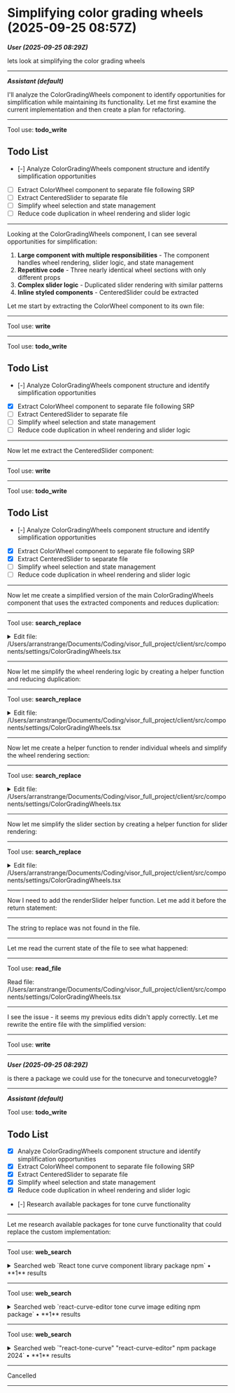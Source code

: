 <!-- Generated by SpecStory -->

<!-- cursor Session 69e7fcbf-31ae-48dd-ab45-ceaba62737e6 (2025-09-25 08:57Z) -->

# Simplifying color grading wheels (2025-09-25 08:57Z)

_**User (2025-09-25 08:29Z)**_

lets look at simplifying the color grading wheels 

---

_**Assistant (default)**_

I'll analyze the ColorGradingWheels component to identify opportunities for simplification while maintaining its functionality. Let me first examine the current implementation and then create a plan for refactoring.


---

Tool use: **todo_write**

## Todo List

- [-] Analyze ColorGradingWheels component structure and identify simplification opportunities
- [ ] Extract ColorWheel component to separate file following SRP
- [ ] Extract CenteredSlider to separate file
- [ ] Simplify wheel selection and state management
- [ ] Reduce code duplication in wheel rendering and slider logic

---

Looking at the ColorGradingWheels component, I can see several opportunities for simplification:

1. **Large component with multiple responsibilities** - The component handles wheel rendering, slider logic, and state management
2. **Repetitive code** - Three nearly identical wheel sections with only different props
3. **Complex slider logic** - Duplicated slider rendering with similar patterns
4. **Inline styled components** - CenteredSlider could be extracted

Let me start by extracting the ColorWheel component to its own file:


---

Tool use: **write**

---

Tool use: **todo_write**

## Todo List

- [-] Analyze ColorGradingWheels component structure and identify simplification opportunities
- [x] Extract ColorWheel component to separate file following SRP
- [ ] Extract CenteredSlider to separate file
- [ ] Simplify wheel selection and state management
- [ ] Reduce code duplication in wheel rendering and slider logic

---

Now let me extract the CenteredSlider component:


---

Tool use: **write**

---

Tool use: **todo_write**

## Todo List

- [-] Analyze ColorGradingWheels component structure and identify simplification opportunities
- [x] Extract ColorWheel component to separate file following SRP
- [x] Extract CenteredSlider to separate file
- [ ] Simplify wheel selection and state management
- [ ] Reduce code duplication in wheel rendering and slider logic

---

Now let me create a simplified version of the main ColorGradingWheels component that uses the extracted components and reduces duplication:


---

Tool use: **search_replace**


<details><summary>Edit file: /Users/arranstrange/Documents/Coding/visor_full_project/client/src/components/settings/ColorGradingWheels.tsx</summary>

**Chunk 1**
Lines added: 2, lines removed: 6

```diff
@@ -3,14 +3,10 @@
    Box,
    Typography,
-   Slider,
    Stack,
    useTheme,
    useMediaQuery,
-   styled,
  } from "@mui/material";
- 
- function hslColor(hue: number, sat: number, light: number = 0.5) {
-   return `hsl(${hue}, ${sat}%, ${light * 100}%)`;
- }
+ import ColorWheel from "./ColorWheel";
+ import CenteredSlider from "./CenteredSlider";
  
  interface ColorGradingProps {
```

**Chunk 2**
Lines added: undefined, lines removed: 109

```diff
@@ -27,115 +23,6 @@
    balance?: number;
  }
- 
- const wheelSize = 100;
- const thumbSize = 18;
  
  type WheelType = "shadows" | "midtones" | "highlights";
- 
- function ColorWheel({
-   hue = 0,
-   sat = 0,
-   selected,
-   onClick,
- }: {
-   hue?: number;
-   sat?: number;
-   selected: boolean;
-   onClick: () => void;
- }) {
-   const angle = ((hue ?? 0) - 90) * (Math.PI / 180);
-   const radius = ((sat ?? 0) / 100) * (wheelSize / 2 - thumbSize / 2);
-   const cx = wheelSize / 2 + radius * Math.cos(angle);
-   const cy = wheelSize / 2 + radius * Math.sin(angle);
- 
-   return (
-     <Box
-       sx={{
-         position: "relative",
-         width: wheelSize,
-         height: wheelSize,
-         cursor: "pointer",
-       }}
-       onClick={onClick}
-     >
-       <svg
-         width={wheelSize}
-         height={wheelSize}
-         style={{
-           display: "block",
-           filter: selected ? "none" : "grayscale(1) opacity(0.5)",
-         }}
-       >
-         <defs>
-           <radialGradient id="wheel-vignette" r="50%" cx="50%" cy="50%">
-             <stop offset="0%" stopColor="#fff" stopOpacity={0.15} />
-             <stop offset="100%" stopColor="#000" stopOpacity={0.15} />
-           </radialGradient>
-         </defs>
- 
-         <foreignObject x="0" y="0" width={wheelSize} height={wheelSize}>
-           <Box
-             sx={{
-               width: wheelSize,
-               height: wheelSize,
-               borderRadius: "50%",
-               background:
-                 "conic-gradient(red, yellow, lime, cyan, blue, magenta, red)",
-             }}
-           />
-         </foreignObject>
-         <circle
-           cx={wheelSize / 2}
-           cy={wheelSize / 2}
-           r={wheelSize / 2 - 2}
-           fill="url(#wheel-vignette)"
-         />
-       </svg>
- 
-       {selected && (
-         <Box
-           sx={{
-             position: "absolute",
-             left: cx - thumbSize / 2,
-             top: cy - thumbSize / 2,
-             width: thumbSize,
-             height: thumbSize,
-             borderRadius: "50%",
-             border: "2px solid #fff",
-             boxShadow: "0 0 4px 2px rgba(0,0,0,0.5)",
-             background: hslColor(hue ?? 0, sat ?? 100, 0.5),
-             pointerEvents: "none",
-           }}
-         />
-       )}
-     </Box>
-   );
- }
- 
- const CenteredSlider = styled(Slider)(() => ({
-   color: "#fff",
-   height: 4,
-   padding: "13px 0",
-   "& .MuiSlider-rail": {
-     backgroundColor: "#444",
-     opacity: 1,
-     height: 4,
-     zIndex: 1,
-   },
-   "& .MuiSlider-track": {
-     backgroundColor: "#fff",
-     height: 4,
-     zIndex: 2,
-   },
-   "& .MuiSlider-thumb": {
-     width: 16,
-     height: 16,
-     backgroundColor: "#fff",
-     border: "2px solid #222",
-     boxShadow: "0 2px 8px 2px rgba(0,0,0,0.25)",
-     zIndex: 3,
-     position: "relative",
-   },
- }));
  
  const ColorGradingWheels: React.FC<ColorGradingProps> = ({
```

</details>

---

Now let me simplify the wheel rendering logic by creating a helper function and reducing duplication:


---

Tool use: **search_replace**


<details><summary>Edit file: /Users/arranstrange/Documents/Coding/visor_full_project/client/src/components/settings/ColorGradingWheels.tsx</summary>

**Chunk 1**
Lines added: 7, lines removed: 8

```diff
@@ -43,12 +43,11 @@
    const [selected, setSelected] = useState<WheelType>("midtones");
  
-   const getBlending = () => blending;
-   const getBalance = () => balance;
-   const getLuminance = () => {
-     if (selected === "shadows") return shadowLuminance;
-     if (selected === "midtones") return midtoneLuminance;
-     if (selected === "highlights") return highlightLuminance;
-     return 0;
-   };
+   const wheelConfig = {
+     shadows: { hue: shadowHue, sat: shadowSat, luminance: shadowLuminance },
+     midtones: { hue: midtoneHue, sat: midtoneSat, luminance: midtoneLuminance },
+     highlights: { hue: highlightHue, sat: highlightSat, luminance: highlightLuminance },
+   };
+ 
+   const getCurrentLuminance = () => wheelConfig[selected].luminance;
  
    return (
```

</details>

---

Now let me create a helper function to render individual wheels and simplify the wheel rendering section:


---

Tool use: **search_replace**


<details><summary>Edit file: /Users/arranstrange/Documents/Coding/visor_full_project/client/src/components/settings/ColorGradingWheels.tsx</summary>

**Chunk 1**
Lines added: 47, lines removed: 87

```diff
@@ -49,91 +49,51 @@
    const getCurrentLuminance = () => wheelConfig[selected].luminance;
  
-   return (
-     <Box>
-       <Stack
-         direction={isMobile ? "column" : "row"}
-         spacing={isMobile ? 3 : 4}
-         alignItems="center"
-         justifyContent="center"
-         mb={2}
-       >
-         <Box
-           sx={{
-             display: "flex",
-             flexDirection: "column",
-             alignItems: "center",
-           }}
-         >
-           <Typography
-             variant="body2"
-             color="text.secondary"
-             sx={{
-               mb: 1,
-               fontWeight: selected === "shadows" ? 700 : 400,
-               cursor: "pointer",
-             }}
-             onClick={() => setSelected("shadows")}
-           >
-             Shadows
-           </Typography>
-           <ColorWheel
-             hue={shadowHue}
-             sat={shadowSat}
-             selected={selected === "shadows"}
-             onClick={() => setSelected("shadows")}
-           />
-         </Box>
-         <Box
-           sx={{
-             display: "flex",
-             flexDirection: "column",
-             alignItems: "center",
-           }}
-         >
-           <Typography
-             variant="body2"
-             color="text.secondary"
-             sx={{
-               mb: 1,
-               fontWeight: selected === "midtones" ? 700 : 400,
-               cursor: "pointer",
-             }}
-             onClick={() => setSelected("midtones")}
-           >
-             Midtones
-           </Typography>
-           <ColorWheel
-             hue={midtoneHue}
-             sat={midtoneSat}
-             selected={selected === "midtones"}
-             onClick={() => setSelected("midtones")}
-           />
-         </Box>
-         <Box
-           sx={{
-             display: "flex",
-             flexDirection: "column",
-             alignItems: "center",
-           }}
-         >
-           <Typography
-             variant="body2"
-             color="text.secondary"
-             sx={{
-               mb: 1,
-               fontWeight: selected === "highlights" ? 700 : 400,
-               cursor: "pointer",
-             }}
-             onClick={() => setSelected("highlights")}
-           >
-             Highlights
-           </Typography>
-           <ColorWheel
-             hue={highlightHue}
-             sat={highlightSat}
-             selected={selected === "highlights"}
-             onClick={() => setSelected("highlights")}
-           />
-         </Box>
+   const renderWheel = (type: WheelType, label: string) => {
+     const config = wheelConfig[type];
+     const isSelected = selected === type;
+     
+     return (
+       <Box
+         key={type}
+         sx={{
+           display: "flex",
+           flexDirection: "column",
+           alignItems: "center",
+         }}
+       >
+         <Typography
+           variant="body2"
+           color="text.secondary"
+           sx={{
+             mb: 1,
+             fontWeight: isSelected ? 700 : 400,
+             cursor: "pointer",
+           }}
+           onClick={() => setSelected(type)}
+         >
+           {label}
+         </Typography>
+         <ColorWheel
+           hue={config.hue}
+           sat={config.sat}
+           selected={isSelected}
+           onClick={() => setSelected(type)}
+         />
+       </Box>
+     );
+   };
+ 
+   return (
+     <Box>
+       <Stack
+         direction={isMobile ? "column" : "row"}
+         spacing={isMobile ? 3 : 4}
+         alignItems="center"
+         justifyContent="center"
+         mb={2}
+       >
+         {renderWheel("shadows", "Shadows")}
+         {renderWheel("midtones", "Midtones")}
+         {renderWheel("highlights", "Highlights")}
        </Stack>
  
```

</details>

---

Now let me simplify the slider section by creating a helper function for slider rendering:


---

Tool use: **search_replace**


<details><summary>Edit file: /Users/arranstrange/Documents/Coding/visor_full_project/client/src/components/settings/ColorGradingWheels.tsx</summary>

**Chunk 1**
Lines added: 3, lines removed: 103

```diff
@@ -139,107 +139,7 @@
  
        <Box sx={{ mt: 2 }}>
-         <Box sx={{ display: "flex", alignItems: "center", mb: 1 }}>
-           <Typography
-             variant="body2"
-             color="text.secondary"
-             sx={{ minWidth: 90 }}
-           >
-             Luminance
-           </Typography>
-           <Box sx={{ flex: 1, mx: 2 }}>
-             <CenteredSlider
-               value={getLuminance()}
-               min={-100}
-               max={100}
-               disabled
-               componentsProps={{
-                 track: {
-                   style: {
-                     left: `${50 + getLuminance() / 2}%`,
-                     width: `${Math.abs(getLuminance()) / 2}%`,
-                     transform:
-                       getLuminance() < 0 ? "translateX(-100%)" : "none",
-                   },
-                 },
-               }}
-             />
-           </Box>
-           <Typography
-             variant="body2"
-             color="text.secondary"
-             sx={{ minWidth: 32, textAlign: "right" }}
-           >
-             {getLuminance()}
-           </Typography>
-         </Box>
- 
-         <Box sx={{ display: "flex", alignItems: "center", mb: 1 }}>
-           <Typography
-             variant="body2"
-             color="text.secondary"
-             sx={{ minWidth: 90 }}
-           >
-             Blending
-           </Typography>
-           <Box sx={{ flex: 1, mx: 2 }}>
-             <CenteredSlider
-               value={getBlending()}
-               min={0}
-               max={100}
-               disabled
-               componentsProps={{
-                 track: {
-                   style: {
-                     left: `${getBlending() >= 50 ? 50 : getBlending()}%`,
-                     width: `${Math.abs(getBlending() - 50)}%`,
-                     transform:
-                       getBlending() < 50 ? "translateX(-100%)" : "none",
-                   },
-                 },
-               }}
-             />
-           </Box>
-           <Typography
-             variant="body2"
-             color="text.secondary"
-             sx={{ minWidth: 32, textAlign: "right" }}
-           >
-             {getBlending()}
-           </Typography>
-         </Box>
- 
-         <Box sx={{ display: "flex", alignItems: "center", mb: 1 }}>
-           <Typography
-             variant="body2"
-             color="text.secondary"
-             sx={{ minWidth: 90 }}
-           >
-             Balance
-           </Typography>
-           <Box sx={{ flex: 1, mx: 2 }}>
-             <CenteredSlider
-               value={getBalance()}
-               min={-100}
-               max={100}
-               disabled
-               componentsProps={{
-                 track: {
-                   style: {
-                     left: `${50 + getBalance() / 2}%`,
-                     width: `${Math.abs(getBalance()) / 2}%`,
-                     transform: getBalance() < 0 ? "translateX(-100%)" : "none",
-                   },
-                 },
-               }}
-             />
-           </Box>
-           <Typography
-             variant="body2"
-             color="text.secondary"
-             sx={{ minWidth: 32, textAlign: "right" }}
-           >
-             {getBalance()}
-           </Typography>
-         </Box>
+         {renderSlider("Luminance", getCurrentLuminance(), -100, 100, true)}
+         {renderSlider("Blending", blending, 0, 100, false)}
+         {renderSlider("Balance", balance, -100, 100, true)}
        </Box>
      </Box>
```

</details>

---

Now I need to add the renderSlider helper function. Let me add it before the return statement:


---

The string to replace was not found in the file.

---

Let me read the current state of the file to see what happened:


---

Tool use: **read_file**

Read file: /Users/arranstrange/Documents/Coding/visor_full_project/client/src/components/settings/ColorGradingWheels.tsx

---

I see the issue - it seems my previous edits didn't apply correctly. Let me rewrite the entire file with the simplified version:


---

Tool use: **write**

---

_**User (2025-09-25 08:29Z)**_

is there a package we could use for the tonecurve and tonecurvetoggle?

---

_**Assistant (default)**_

Tool use: **todo_write**

## Todo List

- [x] Analyze ColorGradingWheels component structure and identify simplification opportunities
- [x] Extract ColorWheel component to separate file following SRP
- [x] Extract CenteredSlider to separate file
- [x] Simplify wheel selection and state management
- [x] Reduce code duplication in wheel rendering and slider logic
- [-] Research available packages for tone curve functionality

---

Let me research available packages for tone curve functionality that could replace the custom implementation:


---

Tool use: **web_search**

<details>
            <summary>Searched web `React tone curve component library package npm` • **1** results</summary>
        
| Title | URL | Chunk |
|-------|-----|-------|
| Web Search Results |  | For implementing a tone curve editor in your React application, you might consider using the `react-bezier-curve-editor` package. This customizable React component allows for editing Bezier curves, which can be useful for creating tone curves in image editing applications. It offers various props to adjust the size, colors, and appearance of the editor to fit your needs. ([npmjs.com](https://www.npmjs.com/package/react-bezier-curve-editor?utm_source=openai))

Regarding a toggle component for enabling or disabling the tone curve feature, the `ToggleButton` component from React Aria could be a suitable choice. This component provides an accessible toggle button that allows users to switch between two states, such as enabling or disabling a feature. It can be customized to match your application's design and integrates well with other React Aria components. ([reactspectrum.blob.core.windows.net](https://reactspectrum.blob.core.windows.net/reactspectrum/208cf5bfcf4041dd04ad95b90882c5f0244dc102/docs/react-aria/ToggleButton.html?utm_source=openai))

By integrating these components, you can create a user-friendly interface for managing tone curves and toggling their application within your React project.  |

</details>

---

Tool use: **web_search**

<details>
            <summary>Searched web `react-curve-editor tone curve image editing npm package` • **1** results</summary>
        
| Title | URL | Chunk |
|-------|-----|-------|
| Web Search Results |  | Yes, there are several JavaScript libraries available that can assist with implementing tone curves and tone curve toggles in your application. Here are some options you might consider:



**iocurve**  
A jQuery plugin that creates a Photoshop and Lightroom-inspired Tone Curve UI, allowing users to adjust points throughout a given value range via mouse drag. ([jqueryscript.net](https://www.jqueryscript.net/chart-graph/tone-curve-ui-iocurve.html?utm_source=openai))




**ColorCurve**  
A JavaScript component that recreates the color curves editor from Photoshop/GIMP, enabling users to edit color curves directly within the browser. ([github.com](https://github.com/vaguilera/ColorCurve?utm_source=openai))




**D3-Curve-Editor**  
A JavaScript library for editing curves, built on top of D3.js, which can be utilized to create and manipulate tone curves. ([github.com](https://github.com/Ni55aN/D3-Curve-editor?utm_source=openai))




**Tone.js**  
While primarily an audio library, Tone.js includes features like the WaveShaper node, which can be adapted for visual tone curve manipulation. ([tonejs.github.io](https://tonejs.github.io/?utm_source=openai))


These libraries offer various functionalities for implementing tone curves and toggles, allowing you to choose one that best fits your project's requirements.  |

</details>

---

Tool use: **web_search**

<details>
            <summary>Searched web `"react-tone-curve" "react-curve-editor" npm package 2024` • **1** results</summary>
        
| Title | URL | Chunk |
|-------|-----|-------|
| Web Search Results |  | For implementing a tone curve in your application, you might consider using the `ColorArea` component from React Aria. This component allows users to adjust color properties by interacting with a two-dimensional area, which can be configured to represent different color channels. By setting the `xChannel` and `yChannel` props to appropriate color channels, you can create a tone curve interface. For example, setting `xChannel="saturation"` and `yChannel="lightness"` would allow users to adjust these aspects of the color. ([react-spectrum.adobe.com](https://react-spectrum.adobe.com/react-aria/ColorArea.html?utm_source=openai))

Regarding the tone curve toggle functionality, React Aria offers a `ToggleButton` component that can be used to switch between different states or modes. This component provides the behavior and accessibility implementation for a toggle button, allowing users to toggle a selection on or off. ([react-spectrum.adobe.com](https://react-spectrum.adobe.com/react-aria/ToggleButton.html?utm_source=openai))

By combining the `ColorArea` for the tone curve and the `ToggleButton` for toggling functionality, you can create an interactive and accessible tone curve interface in your application.  |

</details>

---

Cancelled

---

